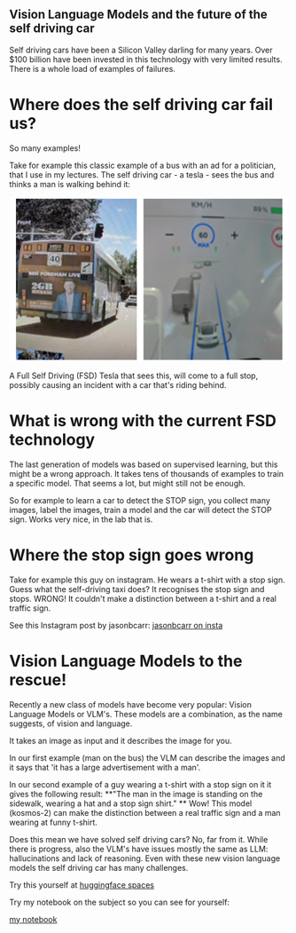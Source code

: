 ## Vision Language Models and the future of the self driving car

Self driving cars have been a Silicon Valley darling for many years. Over $100 billion have been invested in this technology with very limited results. There is a whole load of examples of failures. 

# Where does the self driving car fail us?

So many examples! 

Take for example this classic example of a bus with an ad for a politician, that I use in my lectures. The self driving car - a tesla - sees the bus and thinks a man is walking behind it:

![Man on bus with the tesla](https://github.com/MichielBbal/michielbbal.github.io/blob/main/_posts/man_on_bus_tesla.png?raw=true)

A Full Self Driving (FSD) Tesla that sees this, will come to a full stop, possibly causing an incident with a car that's riding behind. 

# What is wrong with the current FSD technology

The last generation of models was based on supervised learning, but this might be a wrong approach. It takes tens of thousands of examples to train a specific model. That seems a lot, but might still not be enough. 

So for example to learn a car to detect the STOP sign, you collect many images, label the images, train a model and the car will detect the STOP sign. Works very nice, in the lab that is.  

# Where the stop sign goes wrong

Take for example this guy on instagram. He wears a t-shirt with a stop sign. Guess what the self-driving taxi does? It recognises the stop sign and stops. WRONG! It couldn't make a distinction between a t-shirt and a real traffic sign. 

See this Instagram post by jasonbcarr: 
[jasonbcarr on insta](https://www.instagram.com/reel/C5O_hV8v9bi/?utm_source=ig_embed)

# Vision Language Models to the rescue! 
Recently a new class of models have become very popular: Vision Language Models or VLM's. These models are a combination, as the name suggests, of vision and language. 

It takes an image as input and it describes the image for you. 

In our first example (man on the bus) the VLM can describe the images and it says that 'it has a large advertisement with a man'.

In our second example of a guy wearing a t-shirt with a stop sign on it it gives the following result: **"The man in the image is standing on the sidewalk, wearing a hat and a stop sign shirt." ** Wow! This  model (kosmos-2) can make the distinction between a real traffic sign and a man wearing at funny t-shirt.

Does this mean we have solved self driving cars? No, far from it. While there is progress, also the VLM's have issues mostly the same as LLM: hallucinations and lack of reasoning. Even with these new vision language models the self driving car has many challenges.

Try this yourself at 
[huggingface spaces](https://huggingface.co/spaces/merve/compare_VLMs)

Try my notebook on the subject so you can see for yourself:

[my notebook](https://github.com/MichielBbal/ollama/blob/main/ollama_llava_self_driving_car.ipynb) 

